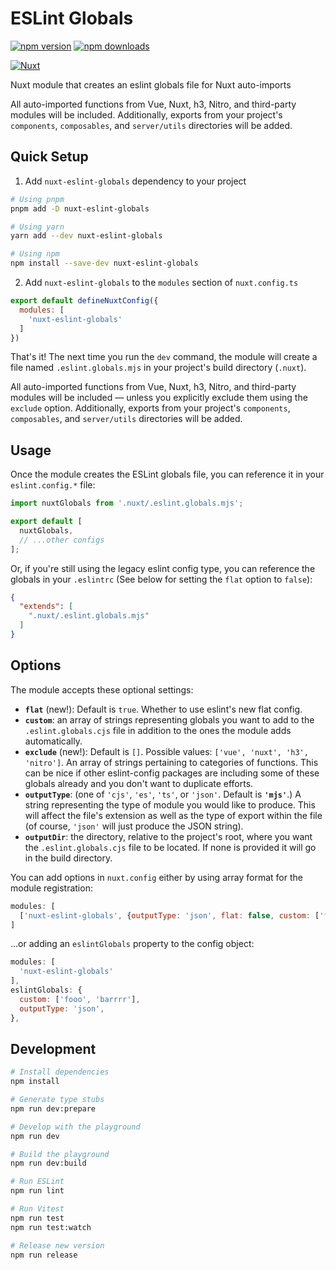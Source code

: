 # ESLint Globals

[![npm version][npm-version-src]][npm-version-href]
[![npm downloads][npm-downloads-src]][npm-downloads-href]
<!-- [![License][license-src]][license-href] -->
[![Nuxt][nuxt-src]][nuxt-href]

Nuxt module that creates an eslint globals file for Nuxt auto-imports

All auto-imported functions from Vue, Nuxt, h3, Nitro, and third-party modules will be included. Additionally, exports from your project's `components`, `composables`, and `server/utils` directories will be added.

<!-- - [✨ &nbsp;Release Notes](/CHANGELOG.md) -->
<!-- - [🏀 Online playground](https://stackblitz.com/github/kswedberg/nuxt-eslint-globals?file=playground%2Fapp.vue) -->
<!-- - [📖 &nbsp;Documentation](https://example.com) -->

## Quick Setup

1. Add `nuxt-eslint-globals` dependency to your project

```bash
# Using pnpm
pnpm add -D nuxt-eslint-globals

# Using yarn
yarn add --dev nuxt-eslint-globals

# Using npm
npm install --save-dev nuxt-eslint-globals
```

2. Add `nuxt-eslint-globals` to the `modules` section of `nuxt.config.ts`

```js
export default defineNuxtConfig({
  modules: [
    'nuxt-eslint-globals'
  ]
})
```

That's it! The next time you run the `dev` command, the module will create a file named `.eslint.globals.mjs` in your project's build directory (`.nuxt`).

All auto-imported functions from Vue, Nuxt, h3, Nitro, and third-party modules will be included — unless you explicitly exclude them using the `exclude` option. Additionally, exports from your project's `components`, `composables`, and `server/utils` directories will be added.

## Usage

Once the module creates the ESLint globals file, you can reference it in your `eslint.config.*` file:

```js
import nuxtGlobals from '.nuxt/.eslint.globals.mjs';

export default [
  nuxtGlobals,
  // ...other configs
];
```

Or, if you're still using the legacy eslint config type, you can reference the globals in your  `.eslintrc` (See below for setting the `flat` option to `false`):


```json
{
  "extends": [
    ".nuxt/.eslint.globals.mjs"
  ]
}
```

## Options

The module accepts these optional settings:

- **`flat`** (new!): Default is `true`. Whether to use eslint's new flat config.
- **`custom`**: an array of strings representing globals you want to add to the `.eslint.globals.cjs` file in addition to the ones the module adds automatically.
- **`exclude`** (new!): Default is `[]`. Possible values: `['vue', 'nuxt', 'h3', 'nitro']`. An array of strings pertaining to categories of functions. This can be nice if other eslint-config packages are including some of these globals already and you don't want to duplicate efforts.
- **`outputType`**: (one of `'cjs'`, `'es'`, `'ts'`, or `'json'`. Default is **`'mjs'`**.) A string representing the type of module you would like to produce. This will affect the file's extension as well as the type of export within the file (of course, `'json'` will just produce the JSON string).
- **`outputDir`**: the directory, relative to the project's root, where you want the `.eslint.globals.cjs` file to be located. If none is provided it will go in the build directory.

You can add options in `nuxt.config` either by using array format for the module registration:

```js
modules: [
  ['nuxt-eslint-globals', {outputType: 'json', flat: false, custom: ['fooo', 'barrrr']}]
]
```

…or adding an `eslintGlobals` property to the config object:

```js
modules: [
  'nuxt-eslint-globals'
],
eslintGlobals: {
  custom: ['fooo', 'barrrr'],
  outputType: 'json',
},
```

## Development

```bash
# Install dependencies
npm install

# Generate type stubs
npm run dev:prepare

# Develop with the playground
npm run dev

# Build the playground
npm run dev:build

# Run ESLint
npm run lint

# Run Vitest
npm run test
npm run test:watch

# Release new version
npm run release
```

<!-- Badges -->
[npm-version-src]: https://img.shields.io/npm/v/nuxt-eslint-globals/latest.svg?style=flat&colorA=18181B&colorB=28CF8D
[npm-version-href]: https://npmjs.com/package/nuxt-eslint-globals

[npm-downloads-src]: https://img.shields.io/npm/dm/nuxt-eslint-globals.svg?style=flat&colorA=18181B&colorB=28CF8D
[npm-downloads-href]: https://npmjs.com/package/nuxt-eslint-globals


[nuxt-src]: https://img.shields.io/badge/Nuxt-18181B?logo=nuxt.js
[nuxt-href]: https://nuxt.com
